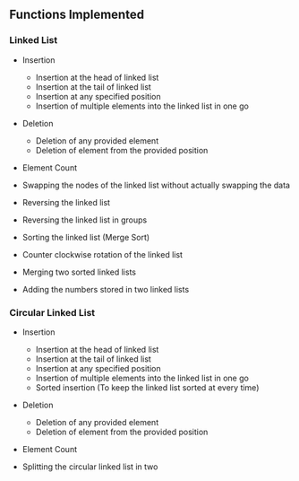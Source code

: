## Functions Implemented
### Linked List
- Insertion
  - Insertion at the head of linked list
  - Insertion at the tail of linked list
  - Insertion at any specified position
  - Insertion of multiple elements into the linked list in one go

- Deletion
  - Deletion of any provided element
  - Deletion of element from the provided position

- Element Count

- Swapping the nodes of the linked list without actually swapping the data

- Reversing the linked list

- Reversing the linked list in groups

- Sorting the linked list (Merge Sort)

- Counter clockwise rotation of the linked list

- Merging two sorted linked lists

- Adding the numbers stored in two linked lists



### Circular Linked List

- Insertion
  - Insertion at the head of linked list
  - Insertion at the tail of linked list
  - Insertion at any specified position
  - Insertion of multiple elements into the linked list in one go
  - Sorted insertion (To keep the linked list sorted at every time)

- Deletion
  - Deletion of any provided element
  - Deletion of element from the provided position

- Element Count

- Splitting the circular linked list in two

